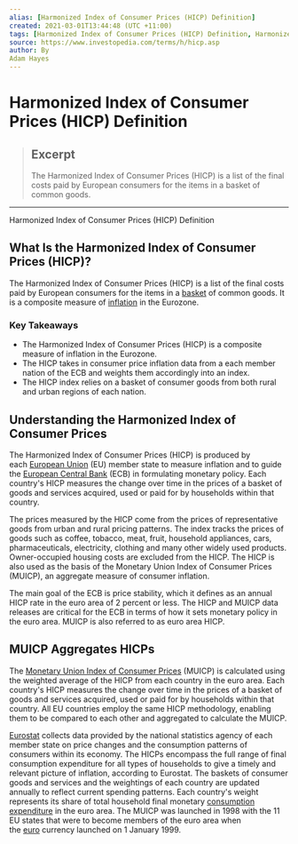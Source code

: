 ```yaml
---
alias: [Harmonized Index of Consumer Prices (HICP) Definition]
created: 2021-03-01T13:44:48 (UTC +11:00)
tags: [Harmonized Index of Consumer Prices (HICP) Definition, Harmonized Index of Consumer Prices (HICP) Definition]
source: https://www.investopedia.com/terms/h/hicp.asp
author: By
Adam Hayes
---
```


# Harmonized Index of Consumer Prices (HICP) Definition

> ## Excerpt
> The Harmonized Index of Consumer Prices (HICP) is a list of the final costs paid by European consumers for the items in a basket of common goods.

---

Harmonized Index of Consumer Prices (HICP) Definition
## What Is the Harmonized Index of Consumer Prices (HICP)?

The Harmonized Index of Consumer Prices (HICP) is a list of the final costs paid by European consumers for the items in a [basket](https://www.investopedia.com/terms/b/basket.asp) of common goods. It is a composite measure of [inflation](https://www.investopedia.com/terms/i/inflation.asp) in the Eurozone.

### Key Takeaways

-   The Harmonized Index of Consumer Prices (HICP) is a composite measure of inflation in the Eurozone.
-   The HICP takes in consumer price inflation data from a each member nation of the ECB and weights them accordingly into an index.
-   The HICP index relies on a basket of consumer goods from both rural and urban regions of each nation.

## Understanding the Harmonized Index of Consumer Prices

The Harmonized Index of Consumer Prices (HICP) is produced by each [European Union](https://www.investopedia.com/terms/e/europeanunion.asp) (EU) member state to measure inflation and to guide the [European Central Bank](https://www.investopedia.com/terms/e/europeancentralbank.asp) (ECB) in formulating monetary policy. Each country's HICP measures the change over time in the prices of a basket of goods and services acquired, used or paid for by households within that country.

The prices measured by the HICP come from the prices of representative goods from urban and rural pricing patterns. The index tracks the prices of goods such as coffee, tobacco, meat, fruit, household appliances, cars, pharmaceuticals, electricity, clothing and many other widely used products. Owner-occupied housing costs are excluded from the HICP. The HICP is also used as the basis of the Monetary Union Index of Consumer Prices (MUICP), an aggregate measure of consumer inflation.

The main goal of the ECB is price stability, which it defines as an annual HICP rate in the euro area of 2 percent or less. The HICP and MUICP data releases are critical for the ECB in terms of how it sets monetary policy in the euro area. MUICP is also referred to as euro area HICP.

## MUICP Aggregates HICPs

The [Monetary Union Index of Consumer Prices](https://www.investopedia.com/terms/m/muicp.asp) (MUICP) is calculated using the weighted average of the HICP from each country in the euro area. Each country's HICP measures the change over time in the prices of a basket of goods and services acquired, used or paid for by households within that country. All EU countries employ the same HICP methodology, enabling them to be compared to each other and aggregated to calculate the MUICP.

[Eurostat](https://www.investopedia.com/terms/e/europeanunion.asp) collects data provided by the national statistics agency of each member state on price changes and the consumption patterns of consumers within its economy. The HICPs encompass the full range of final consumption expenditure for all types of households to give a timely and relevant picture of inflation, according to Eurostat. The baskets of consumer goods and services and the weightings of each country are updated annually to reflect current spending patterns. Each country's weight represents its share of total household final monetary [consumption expenditure](https://www.investopedia.com/terms/p/pce.asp) in the euro area. The MUICP was launched in 1998 with the 11 EU states that were to become members of the euro area when the [euro](https://www.investopedia.com/terms/e/euro.asp) currency launched on 1 January 1999.
